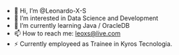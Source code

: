 - 👋 Hi, I’m @Leonardo-X-S
- 👀 I’m interested in Data Science and Development
- 🌱 I’m currently learning Java / OracleDB
- 📫 How to reach me: leoxs@live.com
- ⚡ Currently employeed as Trainee in Kyros Tecnologia.

<!---
Leonardo-X-S/Leonardo-X-S is a ✨ special ✨ repository because its `README.md` (this file) appears on your GitHub profile.
You can click the Preview link to take a look at your changes.
--->
